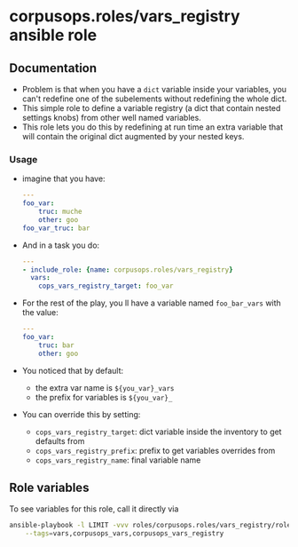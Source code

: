 # corpusops.roles/vars_registry ansible role
## Documentation
- Problem is that when you have a ``dict`` variable inside your variables,
  you can't redefine one of the subelements without redefining the whole dict.
- This simple role to define a variable registry
  (a dict that contain nested settings knobs)
  from other well named variables.
- This role lets you do this by redefining at run time an extra variable
  that will contain the original dict augmented by your nested keys.

### Usage
- imagine that you have:

    ```yaml
    ---
    foo_var:
        truc: muche
        other: goo
    foo_var_truc: bar
    ```

- And in a task you do:

    ```yaml
    ---
    - include_role: {name: corpusops.roles/vars_registry}
      vars:
        cops_vars_registry_target: foo_var
    ```

- For the rest of the play, you ll have a variable named ``foo_bar_vars`` with the value:

    ```yaml
    ---
    foo_var:
        truc: bar
        other: goo

    ```

- You noticed that by default:
    - the extra var name is ``${you_var}_vars``
    - the prefix for variables is ``${you_var}_``

- You can override this by setting:
    - ``cops_vars_registry_target``: dict variable inside the inventory to get defaults from
    - ``cops_vars_registry_prefix``: prefix to get variables overrides from
    - ``cops_vars_registry_name``: final variable name

## Role variables
To see variables for this role, call it directly via
```bash
ansible-playbook -l LIMIT -vvv roles/corpusops.roles/vars_registry/role.yml \
    --tags=vars,corpusops_vars,corpusops_vars_registry
```
